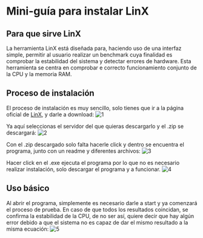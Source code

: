 # Mini-guía para instalar LinX

## Para que sirve LinX

La herramienta LinX está diseñada para, haciendo uso de una interfaz simple, permitir al usuario realizar un benchmark cuya finalidad es comprobar la estabilidad del sistema y detectar errores de hardware. Esta herramienta se centra en comprobar e correcto funcionamiento conjunto de la CPU y la memoria RAM.

## Proceso de instalación

El proceso de instalación es muy sencillo, solo tienes que ir a la página oficial de [LinX](https://linx.en.lo4d.com/windows), y darle a download:
![1](1.jpg)

Ya aquí seleccionas el servidor del que quieras descargarlo y el .zip se descargará:
![2](2.jpg)

Con el .zip descargado solo falta hacerle click y dentro se encuentra el programa, junto con un readme y diferentes archivos:
![3](3.jpg)

Hacer click en el .exe ejecuta el programa por lo que no es necesario realizar instalación, solo descargar el programa y a funcionar.
![4](4.jpg)

## Uso básico

Al abrir el programa, simplemente es necesario darle a start y ya comenzará el proceso de prueba. En caso de que todos los resultados coincidan, se confirma la estabilidad de la CPU, de no ser así, quiere decir que hay algún error debido a que el sistema no es capaz de dar el mismo resultado a la misma ecuación:
![5](5.jpg)
